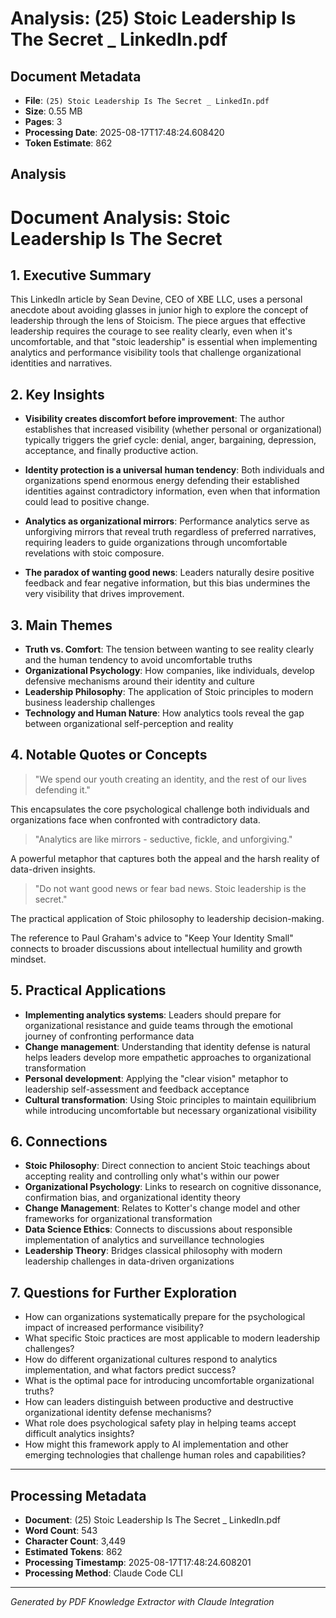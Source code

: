 # Analysis: (25) Stoic Leadership Is The Secret _ LinkedIn.pdf

## Document Metadata
- **File**: `(25) Stoic Leadership Is The Secret _ LinkedIn.pdf`
- **Size**: 0.55 MB
- **Pages**: 3
- **Processing Date**: 2025-08-17T17:48:24.608420
- **Token Estimate**: 862

## Analysis

# Document Analysis: Stoic Leadership Is The Secret

## 1. Executive Summary

This LinkedIn article by Sean Devine, CEO of XBE LLC, uses a personal anecdote about avoiding glasses in junior high to explore the concept of leadership through the lens of Stoicism. The piece argues that effective leadership requires the courage to see reality clearly, even when it's uncomfortable, and that "stoic leadership" is essential when implementing analytics and performance visibility tools that challenge organizational identities and narratives.

## 2. Key Insights

- **Visibility creates discomfort before improvement**: The author establishes that increased visibility (whether personal or organizational) typically triggers the grief cycle: denial, anger, bargaining, depression, acceptance, and finally productive action.

- **Identity protection is a universal human tendency**: Both individuals and organizations spend enormous energy defending their established identities against contradictory information, even when that information could lead to positive change.

- **Analytics as organizational mirrors**: Performance analytics serve as unforgiving mirrors that reveal truth regardless of preferred narratives, requiring leaders to guide organizations through uncomfortable revelations with stoic composure.

- **The paradox of wanting good news**: Leaders naturally desire positive feedback and fear negative information, but this bias undermines the very visibility that drives improvement.

## 3. Main Themes

- **Truth vs. Comfort**: The tension between wanting to see reality clearly and the human tendency to avoid uncomfortable truths
- **Organizational Psychology**: How companies, like individuals, develop defensive mechanisms around their identity and culture
- **Leadership Philosophy**: The application of Stoic principles to modern business leadership challenges
- **Technology and Human Nature**: How analytics tools reveal the gap between organizational self-perception and reality

## 4. Notable Quotes or Concepts

> "We spend our youth creating an identity, and the rest of our lives defending it."

This encapsulates the core psychological challenge both individuals and organizations face when confronted with contradictory data.

> "Analytics are like mirrors - seductive, fickle, and unforgiving."

A powerful metaphor that captures both the appeal and the harsh reality of data-driven insights.

> "Do not want good news or fear bad news. Stoic leadership is the secret."

The practical application of Stoic philosophy to leadership decision-making.

The reference to Paul Graham's advice to "Keep Your Identity Small" connects to broader discussions about intellectual humility and growth mindset.

## 5. Practical Applications

- **Implementing analytics systems**: Leaders should prepare for organizational resistance and guide teams through the emotional journey of confronting performance data
- **Change management**: Understanding that identity defense is natural helps leaders develop more empathetic approaches to organizational transformation
- **Personal development**: Applying the "clear vision" metaphor to leadership self-assessment and feedback acceptance
- **Cultural transformation**: Using Stoic principles to maintain equilibrium while introducing uncomfortable but necessary organizational visibility

## 6. Connections

- **Stoic Philosophy**: Direct connection to ancient Stoic teachings about accepting reality and controlling only what's within our power
- **Organizational Psychology**: Links to research on cognitive dissonance, confirmation bias, and organizational identity theory
- **Change Management**: Relates to Kotter's change model and other frameworks for organizational transformation
- **Data Science Ethics**: Connects to discussions about responsible implementation of analytics and surveillance technologies
- **Leadership Theory**: Bridges classical philosophy with modern leadership challenges in data-driven organizations

## 7. Questions for Further Exploration

- How can organizations systematically prepare for the psychological impact of increased performance visibility?
- What specific Stoic practices are most applicable to modern leadership challenges?
- How do different organizational cultures respond to analytics implementation, and what factors predict success?
- What is the optimal pace for introducing uncomfortable organizational truths?
- How can leaders distinguish between productive and destructive organizational identity defense mechanisms?
- What role does psychological safety play in helping teams accept difficult analytics insights?
- How might this framework apply to AI implementation and other emerging technologies that challenge human roles and capabilities?

---

## Processing Metadata
- **Document**: (25) Stoic Leadership Is The Secret _ LinkedIn.pdf
- **Word Count**: 543
- **Character Count**: 3,449
- **Estimated Tokens**: 862
- **Processing Timestamp**: 2025-08-17T17:48:24.608201
- **Processing Method**: Claude Code CLI

---
*Generated by PDF Knowledge Extractor with Claude Integration*